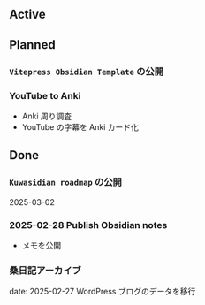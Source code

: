 ## Active


## Planned
### `Vitepress Obsidian Template` の公開
### YouTube to Anki
- Anki 周り調査
- YouTube の字幕を Anki カード化


## Done
### `Kuwasidian roadmap` の公開
2025-03-02
### 2025-02-28 Publish Obsidian notes
- メモを公開
### 桑日記アーカイブ
date: 2025-02-27
WordPress ブログのデータを移行
